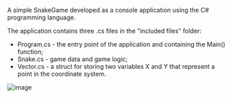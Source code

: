 A simple SnakeGame developed as a console application using the C# programming language.

The application contains three .cs files in the "included files" folder:
* Program.cs - the entry point of the application and containing the Main() function;
* Snake.cs - game data and game logic;
* Vector.cs - a struct for storing two variables X and Y that represent a point in the coordinate system.

![image](https://github.com/user-attachments/assets/41c136f6-750d-41eb-98c9-99d562bc627f)
